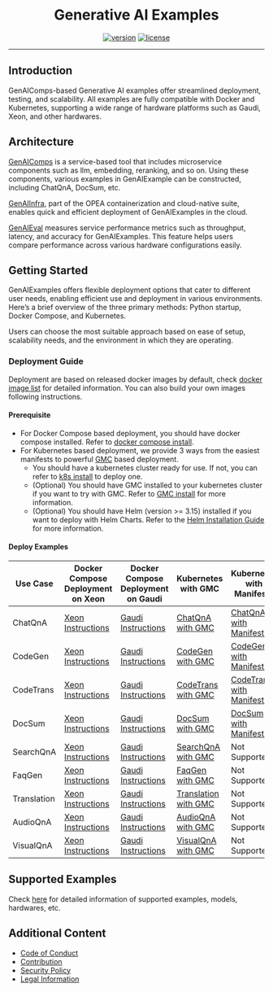 <div align="center">

# Generative AI Examples

[![version](https://img.shields.io/badge/release-0.8-green)](https://github.com/opea-project/GenAIExamples/releases)
[![license](https://img.shields.io/badge/license-Apache%202-blue)](https://github.com/intel/neural-compressor/blob/master/LICENSE)

---

<div align="left">

## Introduction

GenAIComps-based Generative AI examples offer streamlined deployment, testing, and scalability. All examples are fully compatible with Docker and Kubernetes, supporting a wide range of hardware platforms such as Gaudi, Xeon, and other hardwares.

## Architecture

[GenAIComps](https://github.com/opea-project/GenAIComps) is a service-based tool that includes microservice components such as llm, embedding, reranking, and so on. Using these components, various examples in GenAIExample can be constructed, including ChatQnA, DocSum, etc.

[GenAIInfra](https://github.com/opea-project/GenAIInfra), part of the OPEA containerization and cloud-native suite, enables quick and efficient deployment of GenAIExamples in the cloud.

[GenAIEval](https://github.com/opea-project/GenAIEval) measures service performance metrics such as throughput, latency, and accuracy for GenAIExamples. This feature helps users compare performance across various hardware configurations easily.

## Getting Started

GenAIExamples offers flexible deployment options that cater to different user needs, enabling efficient use and deployment in various environments. Here’s a brief overview of the three primary methods: Python startup, Docker Compose, and Kubernetes.

Users can choose the most suitable approach based on ease of setup, scalability needs, and the environment in which they are operating.

### Deployment Guide

Deployment are based on released docker images by default, check [docker image list](./docker_images_list.md) for detailed information. You can also build your own images following instructions.

#### Prerequisite
- For Docker Compose based deployment, you should have docker compose installed. Refer to [docker compose install](https://docs.docker.com/compose/install/).
- For Kubernetes based deployment, we provide 3 ways from the easiest manifests to powerful [GMC](https://github.com/opea-project/GenAIInfra/tree/main/microservices-connector) based deployment.
  - You should have a kubernetes cluster ready for use. If not, you can refer to [k8s install](https://github.com/opea-project/docs/tree/main/guide/installation/k8s_install) to deploy one.
  - (Optional) You should have GMC installed to your kubernetes cluster if you want to try with GMC. Refer to [GMC install](https://github.com/opea-project/docs/blob/main/guide/installation/gmc_install/gmc_install.md) for more information.
  - (Optional) You should have Helm (version >= 3.15) installed if you want to deploy with Helm Charts. Refer to the [Helm Installation Guide](https://helm.sh/docs/intro/install/) for more information.

#### Deploy Examples

| Use Case    | Docker Compose<br/>Deployment on Xeon                  | Docker Compose<br/>Deployment on Gaudi                   | Kubernetes with GMC                                     | Kubernetes with Manifests | Kubernetes with Helm Charts |
| ----------- | ------------------------------------------------------ | -------------------------------------------------------- | --------------------------------------------------------- | ---- | ---- |
| ChatQnA     | [Xeon Instructions](ChatQnA/docker/xeon/README.md)     | [Gaudi Instructions](ChatQnA/docker/gaudi/README.md)     | [ChatQnA with GMC](ChatQnA/kubernetes/README.md)          | [ChatQnA with Manifests](ChatQnA/kubernetes/manifests/README.md) | [ChatQnA with Helm Charts](https://github.com/opea-project/GenAIInfra/tree/main/helm-charts/chatqna/README.md) |
| CodeGen     | [Xeon Instructions](CodeGen/docker/xeon/README.md)     | [Gaudi Instructions](CodeGen/docker/gaudi/README.md)     | [CodeGen with GMC](CodeGen/kubernetes/README.md)          | [CodeGen with Manifests](CodeGen/kubernetes/manifests/README.md) | [CodeGen with Helm Charts](https://github.com/opea-project/GenAIInfra/tree/main/helm-charts/codegen/README.md) |
| CodeTrans   | [Xeon Instructions](CodeTrans/docker/xeon/README.md)   | [Gaudi Instructions](CodeTrans/docker/gaudi/README.md)   | [CodeTrans with GMC](CodeTrans/kubernetes/README.md)        | [CodeTrans with Manifests](CodeTrans/kubernetes/manifests/README.md) | [CodeTrans with Helm Charts](https://github.com/opea-project/GenAIInfra/tree/main/helm-charts/codetrans/README.md) |
| DocSum      | [Xeon Instructions](DocSum/docker/xeon/README.md)   | [Gaudi Instructions](DocSum/docker/gaudi/README.md)   | [DocSum with GMC](DocSum/kubernetes/README.md)        |  [DocSum with Manifests](DocSum/kubernetes/manifests/README.md) | [DocSum with Helm Charts](https://github.com/opea-project/GenAIInfra/tree/main/helm-charts/docsum/README.md) |
| SearchQnA   | [Xeon Instructions](SearchQnA/docker/xeon/README.md)   | [Gaudi Instructions](SearchQnA/docker/gaudi/README.md)   | [SearchQnA with GMC](SearchQnA/kubernetes/README.md)        | Not Supported | Not Supported |
| FaqGen      | [Xeon Instructions](FaqGen/docker/xeon/README.md)      | [Gaudi Instructions](FaqGen/docker/gaudi/README.md)      | [FaqGen with GMC](FaqGen/kubernetes/README.md) | Not Supported | Not Supported |
| Translation | [Xeon Instructions](Translation/docker/xeon/README.md) | [Gaudi Instructions](Translation/docker/gaudi/README.md) | [Translation with GMC](Translation/kubernetes/README.md)      | Not Supported | Not Supported |
| AudioQnA    | [Xeon Instructions](AudioQnA/docker/xeon/README.md)    | [Gaudi Instructions](AudioQnA/docker/gaudi/README.md)    | [AudioQnA with GMC](AudioQnA/kubernetes/README.md)                                      | Not Supported | Not Supported |
| VisualQnA   | [Xeon Instructions](VisualQnA/docker/xeon/README.md)   | [Gaudi Instructions](VisualQnA/docker/gaudi/README.md)   | [VisualQnA with GMC](VisualQnA/kubernetes/README.md)                                       | Not Supported | Not Supported |


## Supported Examples

Check [here](./supported_examples.md) for detailed information of supported examples, models, hardwares, etc.

## Additional Content

- [Code of Conduct](https://github.com/opea-project/docs/tree/main/community/CODE_OF_CONDUCT.md)
- [Contribution](https://github.com/opea-project/docs/tree/main/community/CONTRIBUTING.md)
- [Security Policy](https://github.com/opea-project/docs/tree/main/community/SECURITY.md)
- [Legal Information](/LEGAL_INFORMATION.md)
